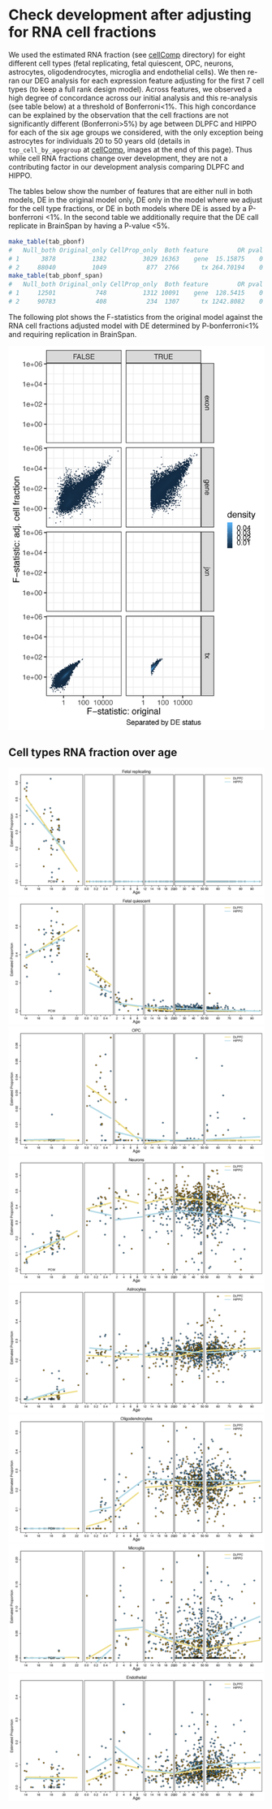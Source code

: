 Check development after adjusting for RNA cell fractions
========================================================


We used the estimated RNA fraction (see [cellComp](../../cellComp) directory) for eight different cell types (fetal replicating, fetal quiescent, OPC, neurons, astrocytes, oligodendrocytes, microglia and endothelial cells). We then re-ran our DEG analysis for each expression feature adjusting for the first 7 cell types (to keep a full rank design model). Across features, we observed a high degree of concordance across our initial analysis and this re-analysis (see table below) at a threshold of Bonferroni<1%. This high concordance can be explained by the observation that the cell fractions are not significantly different (Bonferroni>5%) by age between DLPFC and HIPPO for each of the six age groups we considered, with the only exception being astrocytes for individuals 20 to 50 years old (details in `top_cell_by_agegroup` at [cellComp](../../cellComp), images at the end of this page). Thus while cell RNA fractions change over development, they are not a contributing factor in our development analysis comparing DLPFC and HIPPO.


The tables below show the number of features that are either null in both models, DE in the original model only, DE only in the model where we adjust for the cell type fractions, or DE in both models where DE is assed by a P-bonferroni <1%. In the second table we additionally require that the DE call replicate in BrainSpan by having a P-value <5%.

```R
make_table(tab_pbonf)
#   Null_both Original_only CellProp_only  Both feature        OR pval pval_bonf
# 1      3878          1382          3029 16363    gene  15.15875    0         0
# 2     88040          1049           877  2766      tx 264.70194    0         0
make_table(tab_pbonf_span)
#   Null_both Original_only CellProp_only  Both feature        OR pval pval_bonf
# 1     12501           748          1312 10091    gene  128.5415    0         0
# 2     90783           408           234  1307      tx 1242.8082    0         0
```


The following plot shows the F-statistics from the original model against the RNA cell fractions adjusted model with DE determined by P-bonferroni<1% and requiring replication in BrainSpan.

![F-statistics original vs CellProp-adjusted](f_original_vs_f_adjCellProp.png)


## Cell types RNA fraction over age

![Cell over age page 1](../../cellComp/proportions_over_age_by_cell_type_Page_1.png)
![Cell over age page 2](../../cellComp/proportions_over_age_by_cell_type_Page_2.png)
![Cell over age page 3](../../cellComp/proportions_over_age_by_cell_type_Page_3.png)
![Cell over age page 4](../../cellComp/proportions_over_age_by_cell_type_Page_4.png)
![Cell over age page 5](../../cellComp/proportions_over_age_by_cell_type_Page_5.png)
![Cell over age page 6](../../cellComp/proportions_over_age_by_cell_type_Page_6.png)
![Cell over age page 7](../../cellComp/proportions_over_age_by_cell_type_Page_7.png)
![Cell over age page 8](../../cellComp/proportions_over_age_by_cell_type_Page_8.png)
